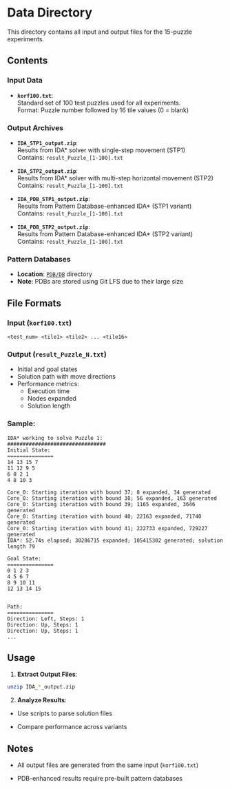# Data Directory

This directory contains all input and output files for the 15-puzzle experiments.

## Contents

### Input Data
- **`korf100.txt`**:  
  Standard set of 100 test puzzles used for all experiments.  
  Format: Puzzle number followed by 16 tile values (0 = blank)

### Output Archives
- **`IDA_STP1_output.zip`**:  
  Results from IDA* solver with single-step movement (STP1)  
  Contains: `result_Puzzle_[1-100].txt`

- **`IDA_STP2_output.zip`**:  
  Results from IDA* solver with multi-step horizontal movement (STP2)  
  Contains: `result_Puzzle_[1-100].txt`

- **`IDA_PDB_STP1_output.zip`**:  
  Results from Pattern Database-enhanced IDA* (STP1 variant)  
  Contains: `result_Puzzle_[1-100].txt`

- **`IDA_PDB_STP2_output.zip`**:  
  Results from Pattern Database-enhanced IDA* (STP2 variant)  
  Contains: `result_Puzzle_[1-100].txt`

### Pattern Databases
- **Location**: [`PDB/DB`](./PDB/DB) directory  
- **Note**: PDBs are stored using Git LFS due to their large size

## File Formats

### Input (`korf100.txt`)
```text
<test_num> <tile1> <tile2> ... <tile16>
```

### Output (`result_Puzzle_N.txt`)
- Initial and goal states
- Solution path with move directions
- Performance metrics:
  - Execution time
  - Nodes expanded
  - Solution length

### Sample:

```text
IDA* working to solve Puzzle 1:
################################
Initial State:
===============
14 13 15 7 
11 12 9 5 
6 0 2 1 
4 8 10 3 

Core_0:	Starting iteration with bound 37; 8 expanded, 34 generated
Core_0:	Starting iteration with bound 38; 56 expanded, 163 generated
Core_0:	Starting iteration with bound 39; 1165 expanded, 3646 generated
Core_0:	Starting iteration with bound 40; 22163 expanded, 71740 generated
Core_0:	Starting iteration with bound 41; 222733 expanded, 729227 generated
IDA*: 52.74s elapsed; 30286715 expanded; 105415302 generated; solution length 79

Goal State:
===============
0 1 2 3 
4 5 6 7 
8 9 10 11 
12 13 14 15 


Path: 
===============
Direction: Left, Steps: 1
Direction: Up, Steps: 1
Direction: Up, Steps: 1
...
```

## Usage

1. **Extract Output Files**:
```bash
unzip IDA_*_output.zip
```

2. **Analyze Results**:

 - Use scripts to parse solution files

 - Compare performance across variants

## Notes

 - All output files are generated from the same input (```korf100.txt```)

 - PDB-enhanced results require pre-built pattern databases